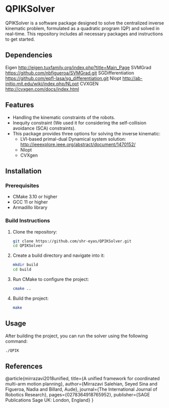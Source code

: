 # QPIKSolver

QPIKSolver is a software package designed to solve the centralized inverse kinematic problem, formulated as a quadratic program (QP) and solved in real-time. This repository includes all necessary packages and instructions to get started.

##  Dependencies
Eigen http://eigen.tuxfamily.org/index.php?title=Main_Page
SVMGrad https://github.com/nbfigueroa/SVMGrad.git
SGDifferentiation https://github.com/epfl-lasa/sg_differentiation.git
Nlopt http://ab-initio.mit.edu/wiki/index.php/NLopt
CVXGEN http://cvxgen.com/docs/index.html 

## Features

- Handling the kinematic constraints of the robots.
- Inequity constraint (We used it for considering the self-collision avoidance (SCA) constraints).
- This package provides three options for solving the inverse kinematic:
  - LVI-based primal-dual Dynamical system solution: http://ieeexplore.ieee.org/abstract/document/1470152/
  - Nlopt
  - CVXgen

## Installation

### Prerequisites

- CMake 3.10 or higher
- GCC 11 or higher
- Armadillo library

### Build Instructions

1. Clone the repository:
    ```sh
    git clone https://github.com/shr-eyas/QPIKSolver.git
    cd QPIKSolver
    ```

2. Create a build directory and navigate into it:
    ```sh
    mkdir build
    cd build
    ```

3. Run CMake to configure the project:
    ```sh
    cmake ..
    ```

4. Build the project:
    ```sh
    make
    ```

## Usage

After building the project, you can run the solver using the following command:
```sh
./QPIK
```

## References

@article{mirrazavi2018unified,
  title={A unified framework for coordinated multi-arm motion planning},
  author={Mirrazavi Salehian, Seyed Sina and Figueroa, Nadia and Billard, Aude},
  journal={The International Journal of Robotics Research},
  pages={0278364918765952},
  publisher={SAGE Publications Sage UK: London, England}
}